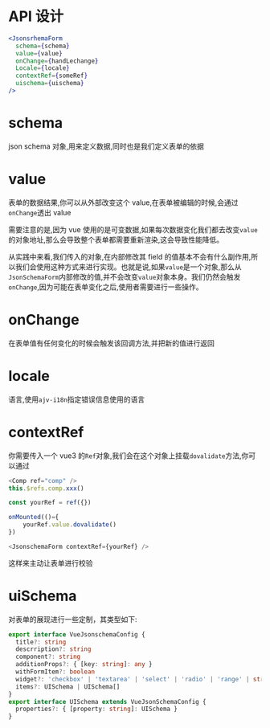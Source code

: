 # API 设计

```jsx
<JsonsrhemaForm
  schema={schema}
  value={value}
  onChange={handLechange}
  Locale={locale}
  contextRef={someRef}
  uischema={uischema}
/>
```

# schema

json schema 对象,用来定义数据,同时也是我们定义表单的依据

# value

表单的数据结果,你可以从外部改变这个 value,在表单被编辑的时候,会通过`onChange`透出 value

需要注意的是,因为 vue 使用的是可变数据,如果每次数据变化我们都去改变`value`的对象地址,那么会导致整个表单都需要重新渲染,这会导致性能降低。

从实践中来看,我们传入的对象,在内部修改其 field 的值基本不会有什么副作用,所以我们会使用这种方式来进行实现。也就是说,如果`value`是一个对象,那么从`JsonSchemaForm`内部修改的值,并不会改变`value`对象本身。我们仍然会触发`onChange`,因为可能在表单变化之后,使用者需要进行一些操作。

# onChange

在表单值有任何变化的时候会触发该回调方法,并把新的值进行返回

# locale

语言,使用`ajv-i18n`指定错误信息使用的语言

# contextRef

你需要传入一个 vue3 的`Ref`对象,我们会在这个对象上挂载`dovalidate`方法,你可以通过

```ts
<Comp ref="comp" />
this.$refs.comp.xxx()

const yourRef = ref({})

onMounted(()={
    yourRef.value.dovalidate()
})

<JsonschemaForm contextRef={yourRef} />
```

这样来主动让表单进行校验

# uiSchema

对表单的展现进行一些定制，其类型如下:

```ts
export interface VueJsonschemaConfig {
  title?: string
  descrription?: string
  component?: string
  additionProps?: { [key: string]: any }
  withFormItem?: boolean
  widget?: 'checkbox' | 'textarea' | 'select' | 'radio' | 'range' | string
  items?: UISchema | UISchema[]
}
export interface UISchema extends VueJsonSchemaConfig {
  properties?: { [property: string]: UISchema }
}
```
